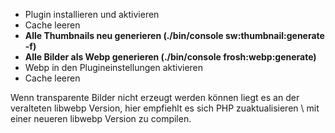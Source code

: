 * Plugin installieren und aktivieren
* Cache leeren
* **Alle Thumbnails neu generieren (./bin/console sw:thumbnail:generate -f)**
* **Alle Bilder als Webp generieren (./bin/console frosh:webp:generate)**
* Webp in den Plugineinstellungen aktivieren
* Cache leeren

Wenn transparente Bilder nicht erzeugt werden können liegt es an der veralteten libwebp Version, hier empfiehlt es sich PHP zuaktualisieren \ mit einer neueren libwebp Version zu compilen.
